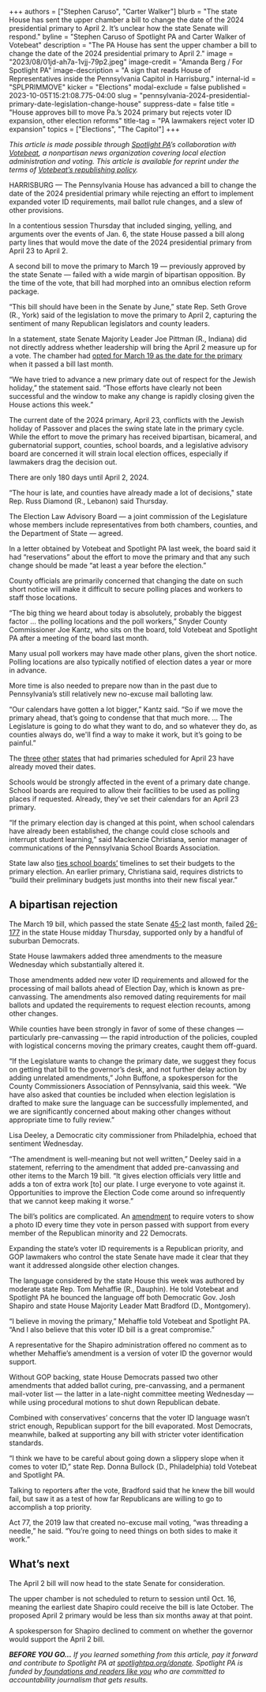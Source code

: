 +++
authors = ["Stephen Caruso", "Carter Walker"]
blurb = "The state House has sent the upper chamber a bill to change the date of the 2024 presidential primary to April 2. It’s unclear how the state Senate will respond."
byline = "Stephen Caruso of Spotlight PA and Carter Walker of Votebeat"
description = "The PA House has sent the upper chamber a bill to change the date of the 2024 presidential primary to April 2."
image = "2023/08/01jd-ah7a-1vjj-79p2.jpeg"
image-credit = "Amanda Berg / For Spotlight PA"
image-description = "A sign that reads House of Representatives inside the Pennsylvania Capitol in Harrisburg."
internal-id = "SPLPRIMMOVE"
kicker = "Elections"
modal-exclude = false
published = 2023-10-05T15:21:08.775-04:00
slug = "pennsylvania-2024-presidential-primary-date-legislation-change-house"
suppress-date = false
title = "House approves bill to move Pa.’s 2024 primary but rejects voter ID expansion, other election reforms"
title-tag = "PA lawmakers reject voter ID expansion"
topics = ["Elections", "The Capitol"]
+++

<em>This article is made possible through </em><a href="https://www.spotlightpa.org/"><em>Spotlight PA</em></a><em>’s collaboration with </em><a href="https://web.archive.org/20170521211815/https://www.votebeat.org/"><em>Votebeat</em></a><em>, a nonpartisan news organization covering local election administration and voting. This article is available for reprint under the terms of </em><a href="https://web.archive.org/20210907141701/https://www.votebeat.org/pages/republishing"><em>Votebeat’s republishing policy</em></a><em>.</em>

HARRISBURG — The Pennsylvania House has advanced a bill to change the date of the 2024 presidential primary while rejecting an effort to implement expanded voter ID requirements, mail ballot rule changes, and a slew of other provisions.

In a contentious session Thursday that included singing, yelling, and arguments over the events of Jan. 6, the state House passed a bill along party lines that would move the date of the 2024 presidential primary from April 23 to April 2.

A second bill to move the primary to March 19 — previously approved by the state Senate — failed with a wide margin of bipartisan opposition. By the time of the vote, that bill had morphed into an omnibus election reform package.

<script src="https://www.spotlightpa.org/embed.js" async></script><div data-spl-embed-version="1" data-spl-src="https://www.spotlightpa.org/embeds/newsletter/"></div>

“This bill should have been in the Senate by June,” state Rep. Seth Grove (R., York) said of the legislation to move the primary to April 2, capturing the sentiment of many Republican legislators and county leaders.

In a statement, state Senate Majority Leader Joe Pittman (R., Indiana) did not directly address whether leadership will bring the April 2 measure up for a vote. The chamber had <a href="https://www.spotlightpa.org/news/2023/08/pennsylvania-presidential-primary-date-2024-passover/">opted for March 19 as the date for the primary</a> when it passed a bill last month.

“We have tried to advance a new primary date out of respect for the Jewish holiday,” the statement said. “Those efforts have clearly not been successful and the window to make any change is rapidly closing given the House actions this week.”

The current date of the 2024 primary, April 23, conflicts with the Jewish holiday of Passover and places the swing state late in the primary cycle. While the effort to move the primary has received bipartisan, bicameral, and gubernatorial support, counties, school boards, and a legislative advisory board are concerned it will strain local election offices, especially if lawmakers drag the decision out.

There are only 180 days until April 2, 2024.

“The hour is late, and counties have already made a lot of decisions,&#34; state Rep. Russ Diamond (R., Lebanon) said Thursday.

The Election Law Advisory Board — a joint commission of the Legislature whose members include representatives from both chambers, counties, and the Department of State — agreed.

In a letter obtained by Votebeat and Spotlight PA last week, the board said it had “reservations” about the effort to move the primary and that any such change should be made “at least a year before the election.”

County officials are primarily concerned that changing the date on such short notice will make it difficult to secure polling places and workers to staff those locations.

“The big thing we heard about today is absolutely, probably the biggest factor … the polling locations and the poll workers,” Snyder County Commissioner Joe Kantz, who sits on the board, told Votebeat and Spotlight PA after a meeting of the board last month.

Many usual poll workers may have made other plans, given the short notice. Polling locations are also typically notified of election dates a year or more in advance.

More time is also needed to prepare now than in the past due to Pennsylvania’s still relatively new no-excuse mail balloting law.

“Our calendars have gotten a lot bigger,” Kantz said. “So if we move the primary ahead, that’s going to condense that that much more. … The Legislature is going to do what they want to do, and so whatever they do, as counties always do, we&#39;ll find a way to make it work, but it’s going to be painful.”

The <a href="https://web.archive.org/20230901005118/https://legiscan.com/RI/bill/H6309/2023">three</a> <a href="https://web.archive.org/20230609122112/https://legis.delaware.gov/BillDetail?LegislationId=140467">other</a> <a href="https://web.archive.org/20230511175507/http://www.washingtonjewishweek.com/maryland-primary-election-date-moved-avoiding-passover-2024/">states</a> that had primaries scheduled for April 23 have already moved their dates.

Schools would be strongly affected in the event of a primary date change. School boards are required to allow their facilities to be used as polling places if requested. Already, they’ve set their calendars for an April 23 primary.

“If the primary election day is changed at this point, when school calendars have already been established, the change could close schools and interrupt student learning,” said Mackenzie Christiana, senior manager of communications of the Pennsylvania School Boards Association.

State law also <a href="https://web.archive.org/20201021171402/https://www.education.pa.gov/Policy-Funding/PropertyTax/Pages/BudgetOverview.aspx">ties school boards’</a> timelines to set their budgets to the primary election. An earlier primary, Christiana said, requires districts to “build their preliminary budgets just months into their new fiscal year.”

## A bipartisan rejection

The March 19 bill, which passed the state Senate <a href="https://web.archive.org/20231005202626/https://www.legis.state.pa.us/CFDOCS/Legis/RC/Public/rc_view_action2.cfm?sess_yr=2023&amp;sess_ind=0&amp;rc_body=S&amp;rc_nbr=238">45-2</a> last month, failed <a href="https://www.legis.state.pa.us/cfdocs/legis/RC/Public/rc_view_action2.cfm?sess_yr=2023&amp;sess_ind=0&amp;rc_body=H&amp;rc_nbr=601">26-177</a> in the state House midday Thursday, supported only by a handful of suburban Democrats.

State House lawmakers added three amendments to the measure Wednesday which substantially altered it.

Those amendments added new voter ID requirements and allowed for the processing of mail ballots ahead of Election Day, which is known as pre-canvassing. The amendments also removed dating requirements for mail ballots and updated the requirements to request election recounts, among other changes.

While counties have been strongly in favor of some of these changes — particularly pre-canvassing — the rapid introduction of the policies, coupled with logistical concerns moving the primary creates, caught them off-guard.

“If the Legislature wants to change the primary date, we suggest they focus on getting that bill to the governor’s desk, and not further delay action by adding unrelated amendments,” John Buffone, a spokesperson for the County Commissioners Association of Pennsylvania, said this week. “We have also asked that counties be included when election legislation is drafted to make sure the language can be successfully implemented, and we are significantly concerned about making other changes without appropriate time to fully review.”

Lisa Deeley, a Democratic city commissioner from Philadelphia, echoed that sentiment Wednesday.

“The amendment is well-meaning but not well written,” Deeley said in a statement, referring to the amendment that added pre-canvassing and other items to the March 19 bill. “It gives election officials very little and adds a ton of extra work \[to\] our plate. I urge everyone to vote against it. Opportunities to improve the Election Code come around so infrequently that we cannot keep making it worse.”

The bill’s politics are complicated. An <a href="https://web.archive.org/20231005202637/https://www.legis.state.pa.us/CFDOCS/Legis/RC/Public/rc_view_action2.cfm?sess_yr=2023&amp;sess_ind=0&amp;rc_body=H&amp;rc_nbr=572">amendment</a> to require voters to show a photo ID every time they vote in person passed with support from every member of the Republican minority and 22 Democrats.

Expanding the state’s voter ID requirements is a Republican priority, and GOP lawmakers who control the state Senate have made it clear that they want it addressed alongside other election changes.

The language considered by the state House this week was authored by moderate state Rep. Tom Mehaffie (R., Dauphin). He told Votebeat and Spotlight PA he bounced the language off both Democratic Gov. Josh Shapiro and state House Majority Leader Matt Bradford (D., Montgomery).

“I believe in moving the primary,” Mehaffie told Votebeat and Spotlight PA. “And I also believe that this voter ID bill is a great compromise.”

A representative for the Shapiro administration offered no comment as to whether Mehaffie’s amendment is a version of voter ID the governor would support.

Without GOP backing, state House Democrats passed two other amendments that added ballot curing, pre-canvassing, and a permanent mail-voter list — the latter in a late-night committee meeting Wednesday — while using procedural motions to shut down Republican debate.

Combined with conservatives’ concerns that the voter ID language wasn’t strict enough, Republican support for the bill evaporated. Most Democrats, meanwhile, balked at supporting any bill with stricter voter identification standards.

“I think we have to be careful about going down a slippery slope when it comes to voter ID,” state Rep. Donna Bullock (D., Philadelphia) told Votebeat and Spotlight PA.

Talking to reporters after the vote, Bradford said that he knew the bill would fail, but saw it as a test of how far Republicans are willing to go to accomplish a top priority.

Act 77, the 2019 law that created no-excuse mail voting, “was threading a needle,” he said. “You’re going to need things on both sides to make it work.”

<script src="https://www.spotlightpa.org/embed.js" async></script><div data-spl-embed-version="1" data-spl-src="https://www.spotlightpa.org/embeds/donate/"></div>

## What’s next

The April 2 bill will now head to the state Senate for consideration.

The upper chamber is not scheduled to return to session until Oct. 16, meaning the earliest date Shapiro could receive the bill is late October. The proposed April 2 primary would be less than six months away at that point.

A spokesperson for Shapiro declined to comment on whether the governor would support the April 2 bill.

<strong><em>BEFORE YOU GO…</em></strong><em> If you learned something from this article, pay it forward and contribute to Spotlight PA at </em><a href="https://www.spotlightpa.org/donate"><em>spotlightpa.org/donate</em></a><em>. Spotlight PA is funded by</em><a href="https://www.spotlightpa.org/support"><em> foundations and readers like you</em></a><em> who are committed to accountability journalism that gets results.</em>
